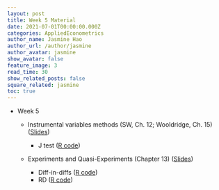 ```yaml
---
layout: post
title: Week 5 Material
date: 2021-07-01T00:00:00.000Z
categories: AppliedEconometrics
author_name: Jasmine Hao
author_url: /author/jasmine
author_avatar: jasmine
show_avatar: false
feature_image: 3
read_time: 30
show_related_posts: false
square_related: jasmine
toc: true
---
```


- Week 5

  - Instrumental variables methods (SW, Ch. 12; Wooldridge, Ch. 15) ([Slides](2021/Theory/9_IV_regression.pdf))

    - J test ([R code](https://www.econometrics-with-r.org/12-3-civ.html))

  - Experiments and Quasi-Experiments (Chapter 13) ([Slides](2021/Theory/10_experiments.pdf))

    - Diff-in-diffs ([R code](https://www.econometrics-with-r.org/13.4-qe.html#the-differences-in-differences-estimator))
    - RD ([R code](https://www.econometrics-with-r.org/13.4-qe.html#regression-discontinuity-estimators))
